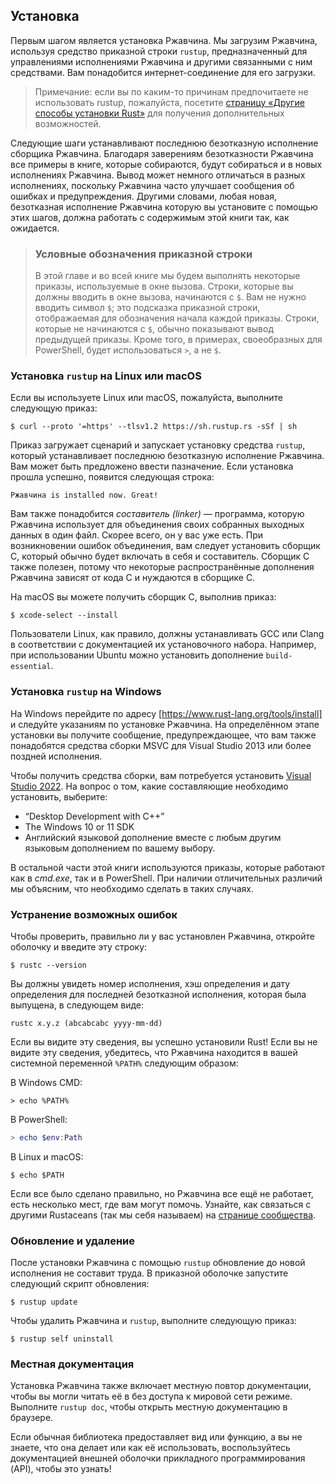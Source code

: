 ## Установка

Первым шагом является установка Ржавчина. Мы загрузим Ржавчина, используя средство приказной строки `rustup`, предназначенный для управлениями исполнениями Ржавчина и другими связанными с ним средствами. Вам понадобится интернет-соединение для его загрузки.

> Примечание: если вы по каким-то причинам предпочитаете не использовать rustup, пожалуйста, посетите [страницу «Другие способы установки Rust»] для получения дополнительных возможностей.

Следующие шаги устанавливают последнюю безотказную исполнение сборщика Ржавчина. Благодаря заверениям безотказности Ржавчина все примеры в книге, которые собираются, будут собираться и в новых исполнениях Ржавчина. Вывод может немного отличаться в разных исполнениях, поскольку Ржавчина часто улучшает сообщения об ошибках и предупреждения. Другими словами, любая новая, безотказная исполнение Ржавчина которую вы установите с помощью этих шагов, должна работать с содержимым этой книги так, как ожидается.

> ### Условные обозначения приказной строки
>
> В этой главе и во всей книге мы будем выполнять некоторые приказы, используемые в окне вызова. Строки, которые вы должны вводить в окне вызова, начинаются с `$`. Вам не нужно вводить символ `$`; это подсказка приказной строки, отображаемая для обозначения начала каждой приказы. Строки, которые не начинаются с `$`, обычно показывают вывод предыдущей приказы. Кроме того, в примерах, своеобразных для PowerShell, будет использоваться `>`, а не `$`.

### Установка `rustup` на Linux или macOS

Если вы используете Linux или macOS, пожалуйста, выполните следующую приказ:

```console
$ curl --proto '=https' --tlsv1.2 https://sh.rustup.rs -sSf | sh
```

Приказ загружает сценарий и запускает установку средства `rustup`, который устанавливает последнюю безотказную исполнение Ржавчина. Вам может быть предложено ввести пазначение. Если установка прошла успешно, появится следующая строка:

```text
Ржавчина is installed now. Great!
```

Вам также понадобится *составитель (linker)* — программа, которую Ржавчина использует для объединения своих собранных выходных данных в один файл. Скорее всего, он у вас уже есть. При возникновении ошибок объединения, вам следует установить сборщик C, который обычно будет включать в себя и составитель. Сборщик C также полезен, потому что некоторые распространённые дополнения Ржавчина зависят от кода C и нуждаются в сборщике C.

На macOS вы можете получить сборщик C, выполнив приказ:

```console
$ xcode-select --install
```

Пользователи Linux, как правило, должны устанавливать GCC или Clang в соответствии с документацией их установочного набора. Например, при использовании Ubuntu можно установить дополнение `build-essential`.

### Установка `rustup` на Windows

На Windows перейдите по адресу [https://www.rust-lang.org/tools/install] и следуйте указаниям по установке Ржавчина. На определённом этапе установки вы получите сообщение, предупреждающее, что вам также понадобятся средства сборки MSVC для Visual Studio 2013 или более поздней исполнения.

Чтобы получить средства сборки, вам потребуется установить [Visual Studio 2022]. На вопрос о том, какие составляющие необходимо установить, выберите:

- “Desktop Development with C++”
- The Windows 10 or 11 SDK
- Английский языковой дополнение вместе с любым другим языковым дополнением по вашему выбору.

В остальной части этой книги используются приказы, которые работают как в *cmd.exe*, так и в PowerShell. При наличии отличительных различий мы объясним, что необходимо сделать в таких случаях.

### Устранение возможных ошибок

Чтобы проверить, правильно ли у вас установлен Ржавчина, откройте оболочку и введите эту строку:

```console
$ rustc --version
```

Вы должны увидеть номер исполнения, хэш определения и дату определения для последней безотказной исполнения, которая была выпущена, в следующем виде:

```text
rustc x.y.z (abcabcabc yyyy-mm-dd)
```

Если вы видите эту сведения, вы успешно установили Rust! Если вы не видите эту сведения, убедитесь, что Ржавчина находится в вашей системной переменной `%PATH%` следующим образом:

В Windows CMD:

```console
> echo %PATH%
```

В PowerShell:

```powershell
> echo $env:Path
```

В Linux и macOS:

```console
$ echo $PATH
```

Если все было сделано правильно, но Ржавчина все ещё не работает, есть несколько мест, где вам могут помочь. Узнайте, как связаться с другими Rustaceans (так мы себя называем) на [странице сообщества].

### Обновление и удаление

После установки Ржавчина с помощью `rustup` обновление до новой исполнения не составит труда. В приказной оболочке запустите следующий скрипт обновления:

```console
$ rustup update
```

Чтобы удалить Ржавчина и `rustup`, выполните следующую приказ:

```console
$ rustup self uninstall
```

### Местная документация

Установка Ржавчина также включает местную повтор документации, чтобы вы могли читать её в без доступа к мировой сети режиме. Выполните `rustup doc`, чтобы открыть местную документацию в браузере.

Если обычная библиотека предоставляет вид или функцию, а вы не знаете, что она делает или как её использовать, воспользуйтесь документацией внешней оболочки прикладного программирования (API), чтобы это узнать!


[страницу «Другие способы установки Rust»]: https://forge.rust-lang.org/infra/other-installation-methods.html
[https://www.rust-lang.org/tools/install]: https://www.rust-lang.org/tools/install
[Visual Studio 2022]: https://visualstudio.microsoft.com/downloads/
[странице сообщества]: https://www.rust-lang.org/community
